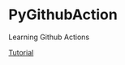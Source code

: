 # PyGithubAction
Learning Github Actions


[Tutorial](https://misovirtual.virtual.uniandes.edu.co/codelabs/github-actions/index.html?index=..%2F..practicas#0)
